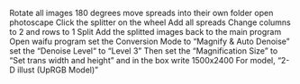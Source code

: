 
Rotate all images 180 degrees
move spreads into their own folder
open photoscape
Click the splitter on the wheel
Add all spreads
Change columns to 2 and rows to 1
Split
Add the splitted images back to the main program
Open waifu program
set the Conversion Mode to “Magnify & Auto Denoise”
set the “Denoise Level“ to “Level 3” 
Then set the “Magnification Size” to “Set trans width and height” and in the box write 1500x2400
For model, “2-D illust (UpRGB Model)”